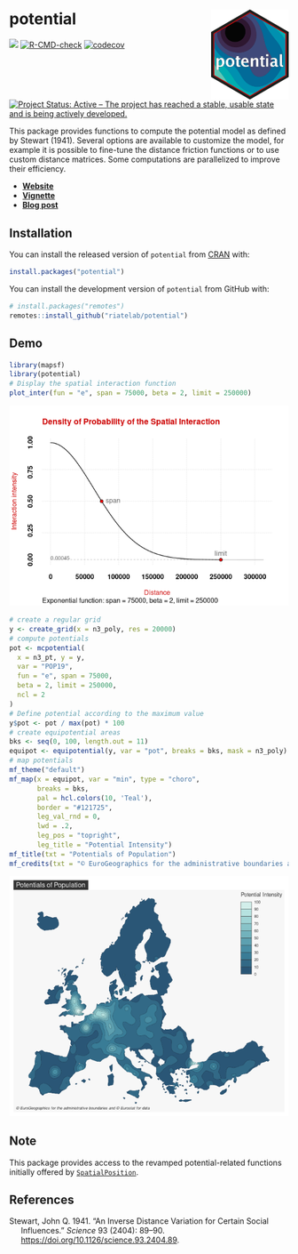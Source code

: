 
# potential <img src="man/figures/logo.png" align="right" width="140"/>

[![](https://www.r-pkg.org/badges/version/potential)](https://cran.r-project.org/package=potential)
[![R-CMD-check](https://github.com/riatelab/potential/workflows/R-CMD-check/badge.svg)](https://github.com/riatelab/potential/actions)
[![codecov](https://codecov.io/gh/riatelab/potential/branch/master/graph/badge.svg?token=G8MZTHC9KQ)](https://app.codecov.io/gh/riatelab/potential)
[![Project Status: Active – The project has reached a stable, usable
state and is being actively
developed.](https://www.repostatus.org/badges/latest/active.svg)](https://www.repostatus.org/#active)

This package provides functions to compute the potential model as
defined by Stewart (1941). Several options are available to customize
the model, for example it is possible to fine-tune the distance friction
functions or to use custom distance matrices. Some computations are
parallelized to improve their efficiency.

-   [**Website**](https://riatelab.github.io/potential/)  
-   [**Vignette**](https://riatelab.github.io/potential/articles/potential.html)  
-   [**Blog post**](https://rgeomatic.hypotheses.org/2023)

## Installation

You can install the released version of `potential` from
[CRAN](https://CRAN.R-project.org/package=potential) with:

``` r
install.packages("potential")
```

You can install the development version of `potential` from GitHub with:

``` r
# install.packages("remotes")
remotes::install_github("riatelab/potential")
```

## Demo

``` r
library(mapsf)
library(potential)
# Display the spatial interaction function
plot_inter(fun = "e", span = 75000, beta = 2, limit = 250000)
```

![](man/figures/demox-1.png)<!-- -->

``` r
# create a regular grid
y <- create_grid(x = n3_poly, res = 20000)
# compute potentials
pot <- mcpotential(
  x = n3_pt, y = y,
  var = "POP19",
  fun = "e", span = 75000,
  beta = 2, limit = 250000, 
  ncl = 2
)
# Define potential according to the maximum value
y$pot <- pot / max(pot) * 100
# create equipotential areas
bks <- seq(0, 100, length.out = 11)
equipot <- equipotential(y, var = "pot", breaks = bks, mask = n3_poly)
# map potentials
mf_theme("default")
mf_map(x = equipot, var = "min", type = "choro", 
       breaks = bks, 
       pal = hcl.colors(10, 'Teal'),
       border = "#121725", 
       leg_val_rnd = 0,
       lwd = .2, 
       leg_pos = "topright", 
       leg_title = "Potential Intensity")
mf_title(txt = "Potentials of Population")
mf_credits(txt = "© EuroGeographics for the administrative boundaries and © Eurostat for data")
```

![](man/figures/demo-1.png)<!-- -->

## Note

This package provides access to the revamped potential-related functions
initially offered by
[`SpatialPosition`](https://CRAN.R-project.org/package=SpatialPosition).

## References

<div id="refs" class="references csl-bib-body hanging-indent">

<div id="ref-STEWART41" class="csl-entry">

Stewart, John Q. 1941. “An Inverse Distance Variation for Certain Social
Influences.” *Science* 93 (2404): 89–90.
<https://doi.org/10.1126/science.93.2404.89>.

</div>

</div>
